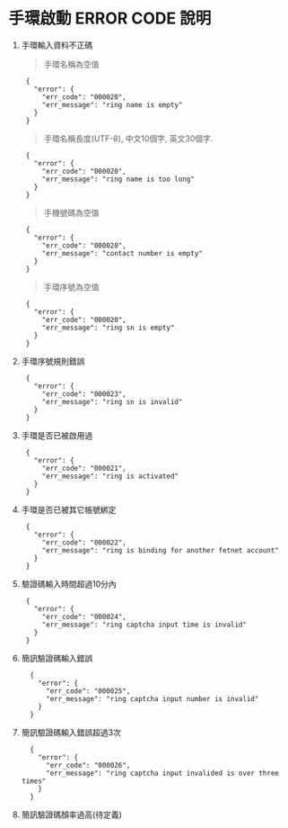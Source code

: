 手環啟動 ERROR CODE 說明
==

1. 手環輸入資料不正碼

    > 手環名稱為空值

        {
          "error": {
            "err_code": "000020",
            "err_message": "ring name is empty"
          }
        }

    > 手環名稱長度(UTF-8), 中文10個字, 英文30個字. 

        {
          "error": {
            "err_code": "000020",
            "err_message": "ring name is too long"
          }
        }
        
    > 手機號碼為空值

        {
          "error": {
            "err_code": "000020",
            "err_message": "contact number is empty"
          }
        }
        
    > 手環序號為空值

        {
          "error": {
            "err_code": "000020",
            "err_message": "ring sn is empty"
          }
        }
    
2. 手環序號規則錯誤

        {
          "error": {
            "err_code": "000023",
            "err_message": "ring sn is invalid"
          }
        }

3. 手環是否已被啟用過

        {
          "error": {
            "err_code": "000021",
            "err_message": "ring is activated"
          }
        }

4. 手環是否已被其它帳號綁定

        {
          "error": {
            "err_code": "000022",
            "err_message": "ring is binding for another fetnet account"
          }
        }

5. 驗證碼輸入時間超過10分內

        {
          "error": {
            "err_code": "000024",
            "err_message": "ring captcha input time is invalid"
          }
        }
        
6. 簡訊驗證碼輸入錯誤

         {
           "error": {
             "err_code": "000025",
             "err_message": "ring captcha input number is invalid"
           }
         }

7. 簡訊驗證碼輸入錯誤超過3次

         {
           "error": {
             "err_code": "000026",
             "err_message": "ring captcha input invalided is over three times"
           }
         }



7. 簡訊驗證碼顏率過高(待定義)
